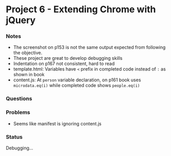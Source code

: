 # Project 6 - Extending Chrome with jQuery

### Notes
- The screenshot on p153 is not the same output expected from following the objective. 
- These project are great to develop debugging skills
- Indentation on p167 not consistent, hard to read
- template.html: Variables have `<` prefix in completed code instead of `:` as shown in book
- content.js: At `person` variable declaration, on p161 book uses `microdata.eq(i)` while completed code shows `people.eq(i)`

### Questions

### Problems
- Seems like manifest is ignoring content.js

### Status
Debugging...